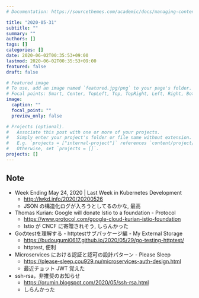 ```yaml
---
# Documentation: https://sourcethemes.com/academic/docs/managing-content/

title: "2020-05-31"
subtitle: ""
summary: ""
authors: []
tags: []
categories: []
date: 2020-06-02T00:35:53+09:00
lastmod: 2020-06-02T00:35:53+09:00
featured: false
draft: false

# Featured image
# To use, add an image named `featured.jpg/png` to your page's folder.
# Focal points: Smart, Center, TopLeft, Top, TopRight, Left, Right, BottomLeft, Bottom, BottomRight.
image:
  caption: ""
  focal_point: ""
  preview_only: false

# Projects (optional).
#   Associate this post with one or more of your projects.
#   Simply enter your project's folder or file name without extension.
#   E.g. `projects = ["internal-project"]` references `content/project/deep-learning/index.md`.
#   Otherwise, set `projects = []`.
projects: []
---
```


## Note

* Week Ending May 24, 2020 | Last Week in Kubernetes Development
  * http://lwkd.info/2020/20200526
  * JSON の構造化ログが入ろうとしてるのかな, 最高
* Thomas Kurian: Google will donate Istio to a foundation - Protocol
  * https://www.protocol.com/google-cloud-kurian-istio-foundation
  * Istio が CNCF に寄贈されそう, しらんかった
* Goのtestを理解する - httptestサブパッケージ編 - My External Storage
  * https://budougumi0617.github.io/2020/05/29/go-testing-httptest/
  * httptest, 便利
* Microservices における認証と認可の設計パターン - Please Sleep
  * https://please-sleep.cou929.nu/microservices-auth-design.html
  * 最近チョット JWT 覚えた
* ssh-rsa，非推奨のお知らせ
  * https://orumin.blogspot.com/2020/05/ssh-rsa.html
  * しらんかった
